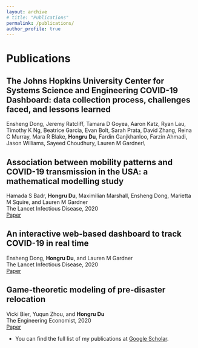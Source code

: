 ```yaml
---
layout: archive
# title: "Publications"
permalink: /publications/
author_profile: true
---
```


<!-- {% if author.googlescholar %}
  You can also find my articles on <u><a href="{{author.googlescholar}}">my Google Scholar profile</a>.</u>
{% endif %}

{% include base_path %}

{% for post in site.publications reversed %}
  {% include archive-single.html %}
{% endfor %}-->

# Publications

## **The Johns Hopkins University Center for Systems Science and Engineering COVID-19 Dashboard: data collection process, challenges faced, and lessons learned**
Ensheng Dong, Jeremy Ratcliff, Tamara D Goyea, Aaron Katz, Ryan Lau, Timothy K Ng, Beatrice Garcia, Evan Bolt, Sarah Prata, David Zhang, Reina C Murray, Mara R Blake, **Hongru Du**, Fardin Ganjkhanloo, Farzin Ahmadi, Jason Williams, Sayeed Choudhury, Lauren M Gardner\


## **Association between mobility patterns and COVID-19 transmission in the USA: a mathematical modelling study**
Hamada S Badr, **Hongru Du**, Maximilian Marshall, Ensheng Dong, Marietta M Squire, and Lauren M Gardner\
The Lancet Infectious Disease, 2020\
[Paper](https://www.thelancet.com/journals/laninf/article/PIIS1473-3099(20)30553-3/fulltext)

## **An interactive web-based dashboard to track COVID-19 in real time**
Ensheng Dong, **Hongru Du**, and Lauren M Gardner\
The Lancet Infectious Disease, 2020\
[Paper](https://www.thelancet.com/journals/laninf/article/PIIS1473-3099(20)30120-1/fulltext)

## **Game-theoretic modeling of pre-disaster relocation**
Vicki Bier, Yuqun Zhou, and **Hongru Du**\
The Engineering Economist, 2020\
[Paper](https://www.tandfonline.com/doi/abs/10.1080/0013791X.2019.1677837)

- You can find the full list of my publications at [Google Scholar](https://scholar.google.com/citations?user=rBkH7h0AAAAJ&hl=en).
